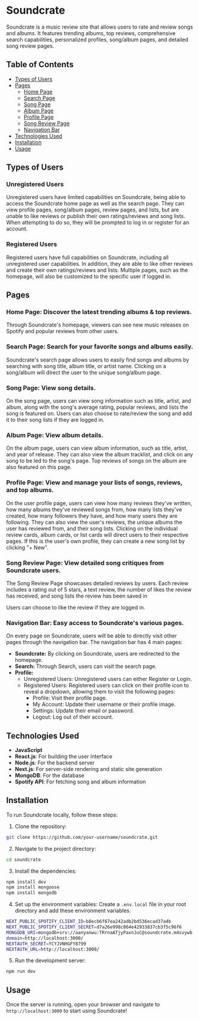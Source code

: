 # Soundcrate

Soundcrate is a music review site that allows users to rate and review songs and albums. It features trending albums, top reviews, comprehensive search capabilities, personalized profiles, song/album pages, and detailed song review pages.

## Table of Contents

- [Types of Users](#types-of-users)
- [Pages](#pages)
  - [Home Page](#home-page)
  - [Search Page](#search-page)
  - [Song Page](#song-page)
  - [Album Page](#album-page)
  - [Profile Page](#profile-page)
  - [Song Review Page](#song-review-page)
  - [Navigation Bar](#navigation-bar)
- [Technologies Used](#technologies-used)
- [Installation](#installation)
- [Usage](#usage)

## Types of Users

### Unregistered Users
Unregistered users have limited capabilities on Soundcrate, being able to access the Soundcrate home page as well as the search page. They can view profile pages, song/album pages, review pages, and lists, but are unable to like reviews or publish their own ratings/reviews and song lists. When attempting to do so, they will be prompted to log in or register for an account.

### Registered Users
Registered users have full capabilities on Soundcrate, including all unregistered user capabilities. In addition, they are able to like other reviews and create their own ratings/reviews and lists. Multiple pages, such as the homepage, will also be customized to the specific user if logged in.

## Pages

### Home Page: Discover the latest trending albums & top reviews.

Through Soundcrate's homepage, viewers can see new music releases on Spotify and popular reviews from other users.

### Search Page: Search for your favorite songs and albums easily.

Soundcrate's search page allows users to easily find songs and albums by searching with song title, album title, or artist name. Clicking on a song/album will direct the user to the unique song/album page.

### Song Page: View song details.

On the song page, users can view song information such as title, artist, and album, along with the song's average rating, popular reviews, and lists the song is featured on. Users can also choose to rate/review the song and add it to their song lists if they are logged in.

### Album Page: View album details.

On the album page, users can view album information, such as title, artist, and year of release. They can also view the album tracklist, and click on any song to be led to the song's page. Top reviews of songs on the album are also featured on this page.

### Profile Page: View and manage your lists of songs, reviews, and top albums.

On the user profile page, users can view how many reviews they've written, how many albums they've reviewed songs from, how many lists they've created, how many followers they have, and how many users they are following. They can also view the user's reviews, the unique albums the user has reviewed from, and their song lists. Clicking on the individual review cards, album cards, or list cards will direct users to their respective pages.
If this is the user's own profile, they can create a new song list by clicking "+ New".

### Song Review Page: View detailed song critiques from Soundcrate users.

The Song Review Page showcases detailed reviews by users. Each review includes a rating out of 5 stars, a text review, the number of likes the review has received, and song lists the review has been saved in

Users can choose to like the review if they are logged in.

### Navigation Bar: Easy access to Soundcrate's various pages.

On every page on Soundcrate, users will be able to directly visit other pages through the navigation bar. The navigation bar has 4 main pages:
- **Soundcrate:** By clicking on Soundcrate, users are redirected to the homepage.
- **Search:** Through Search, users can visit the search page.
- **Profile:**
  -  Unregistered Users: Unregistered users can either Register or Login.
  -  Registered Users: Registered users can click on their profile icon to reveal a dropdown, allowing them to visit the following pages:
      - Profile: Visit their profile page.
      - My Account: Update their username or their profile image.
      - Settings: Update their email or password.
      - Logout: Log out of their account.


## Technologies Used

- **JavaScript**
- **React.js**: For building the user interface
- **Node.js**: For the backend server
- **Next.js**: For server-side rendering and static site generation
- **MongoDB**: For the database
- **Spotify API**: For fetching song and album information

## Installation

To run Soundcrate locally, follow these steps:

1. Clone the repository:
```bash
git clone https://github.com/your-username/soundcrate.git
```
2. Navigate to the project directory:
```bash
cd soundcrate
```
3. Install the dependencies:
```bash
npm install dev
npm install mongoose
npm install mongodb
```
4. Set up the environment variables:
Create a `.env.local` file in your root directory and add these environment variables.
```bash
NEXT_PUBLIC_SPOTIFY_CLIENT_ID=b8ecb6f67ea242adb2bd536ecad37a4b
NEXT_PUBLIC_SPOTIFY_CLIENT_SECRET=d7a26e998c864e42933837cb3f5c96f6
MONGODB_URI=mongodb+srv://aanyanwu:TRrnaATjyPaxnJuC@soundcrate.m4svywb.mongodb.net/?retryWrites=true&w=majority&appName=SoundCrate
domain=http://localhost:3000/
NEXTAUTH_SECRET=YCYJVNHGFY8799
NEXTAUTH_URL=http://localhost:3000/
```
5. Run the development server:
```bash
npm run dev
```

## Usage

Once the server is running, open your browser and navigate to `http://localhost:3000` to start using Soundcrate!

